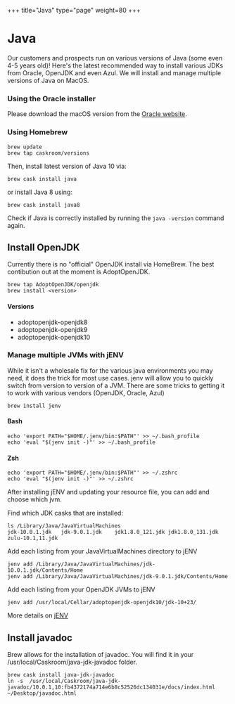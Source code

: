 +++
title="Java"
type="page"
weight=80
+++



# Java
Our customers and prospects run on various versions of Java (some even 4-5 years old)!  Here's the latest recommended way to install various JDKs from Oracle, OpenJDK and even Azul.  We will install and manage multiple versions of Java on MacOS.



### Using the Oracle installer

Please download the macOS version from the [Oracle website](http://www.oracle.com/technetwork/java/javase/downloads/index.html).

### Using Homebrew

    brew update
    brew tap caskroom/versions

Then, install latest version of Java 10 via:

    brew cask install java


or install Java 8 using:

    brew cask install java8

Check if Java is correctly installed by running the `java -version` command again.

## Install OpenJDK
Currently there is no "official" OpenJDK install via HomeBrew.  The best contibution out at the moment is AdoptOpenJDK.  

    brew tap AdoptOpenJDK/openjdk
    brew install <version>


#### Versions

- adoptopenjdk-openjdk8
- adoptopenjdk-openjdk9
- adoptopenjdk-openjdk10


### Manage multiple JVMs with jENV
While it isn't a wholesale fix for the various java environments you may need, it does the trick for most use cases.  jenv will allow you to quickly switch from version to version of a JVM.  There are some tricks to getting it to work with various vendors (OpenJDK, Oracle, Azul)

    brew install jenv

#### Bash

    echo 'export PATH="$HOME/.jenv/bin:$PATH"' >> ~/.bash_profile
    echo 'eval "$(jenv init -)"' >> ~/.bash_profile

#### Zsh

    echo 'export PATH="$HOME/.jenv/bin:$PATH"' >> ~/.zshrc
    echo 'eval "$(jenv init -)"' >> ~/.zshrc

After installing jENV and updating your resource file, you can add and choose which jvm.

Find which JDK casks that are installed:

    ls /Library/Java/JavaVirtualMachines
    jdk-10.0.1.jdk   jdk-9.0.1.jdk    jdk1.8.0_121.jdk jdk1.8.0_131.jdk zulu-10.1,11.jdk 

Add each listing from your JavaVirtualMachines directory to jENV

    jenv add /Library/Java/JavaVirtualMachines/jdk-10.0.1.jdk/Contents/Home
    jenv add /Library/Java/JavaVirtualMachines/jdk-9.0.1.jdk/Contents/Home

Add each listing from your OpenJDK JVMs to jENV

    jenv add /usr/local/Cellar/adoptopenjdk-openjdk10/jdk-10+23/

More details on [jENV](http://github.com/gcuisinier/jenv)


## Install javadoc
Brew allows for the installation of javadoc.  You will find it in your /usr/local/Caskroom/java-jdk-javadoc folder.

    brew cask install java-jdk-javadoc
    ln -s  /usr/local/Caskroom/java-jdk-javadoc/10.0.1,10:fb4372174a714e6b8c52526dc134031e/docs/index.html ~/Desktop/javadoc.html


